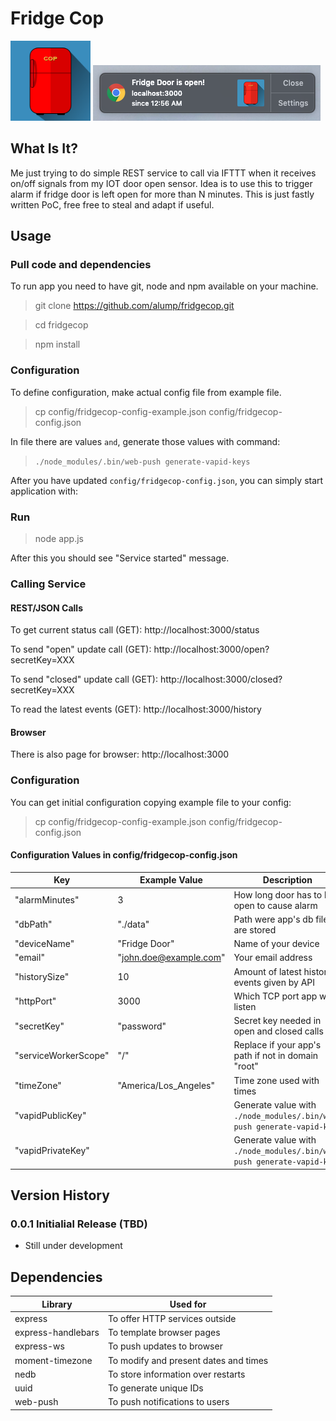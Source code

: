# Fridge Cop

<img src="https://github.com/alump/fridgecop/raw/master/public/images/fridgecop.png" width="128" height="128">

<img src="https://github.com/alump/fridgecop/raw/master/docs/notification-demo.png">

## What Is It?

Me just trying to do simple REST service to call via IFTTT when it receives on/off signals from my IOT door open sensor. Idea is to use this to trigger alarm if fridge door is left open for more than N minutes. This is just fastly written PoC, free free to steal and adapt if useful.

## Usage

### Pull code and dependencies
To run app you need to have git, node and npm available on your machine.
> git clone https://github.com/alump/fridgecop.git

> cd fridgecop

> npm install

### Configuration

To define configuration, make actual config file from example file.

> cp config/fridgecop-config-example.json config/fridgecop-config.json

 In file there are values `` and ``, generate those values with command:

>`./node_modules/.bin/web-push generate-vapid-keys`

After you have updated `config/fridgecop-config.json`, you can simply start application with:

### Run

> node app.js

After this you should see "Service started" message.

### Calling Service

#### REST/JSON Calls

To get current status call (GET): http://localhost:3000/status

To send "open" update call (GET): http://localhost:3000/open?secretKey=XXX

To send "closed" update call (GET): http://localhost:3000/closed?secretKey=XXX

To read the latest events (GET): http://localhost:3000/history

#### Browser

There is also page for browser: http://localhost:3000


### Configuration

You can get initial configuration copying example file to your config:
> cp config/fridgecop-config-example.json config/fridgecop-config.json

#### Configuration Values in config/fridgecop-config.json
| Key | Example Value | Description |
|---|---|---|
| "alarmMinutes"  | 3  | How long door has to be open to cause alarm  |
| "dbPath" | "./data" | Path were app's db files are stored |
| "deviceName"  |  "Fridge Door" |  Name of your device |
| "email"  |  "john.doe@example.com" |  Your email address |
| "historySize"  | 10  | Amount of latest history events given by API  |
| "httpPort"  | 3000 | Which TCP port app will listen  |
| "secretKey"  | "password"  | Secret key needed in open and closed calls  |
| "serviceWorkerScope" | "/" | Replace if your app's path if not in domain "root" |
| "timeZone" | "America/Los_Angeles"  | Time zone used with times |
| "vapidPublicKey" | | Generate value with `./node_modules/.bin/web-push generate-vapid-keys` |
| "vapidPrivateKey" | | Generate value with `./node_modules/.bin/web-push generate-vapid-keys` |

## Version History

### 0.0.1 Initialial Release (TBD)
- Still under development

## Dependencies

| Library | Used for |
|---|---|
| express | To offer HTTP services outside |
| express-handlebars | To template browser pages |
| express-ws | To push updates to browser |
| moment-timezone | To modify and present dates and times |
| nedb | To store information over restarts |
| uuid | To generate unique IDs |
| web-push | To push notifications to users |